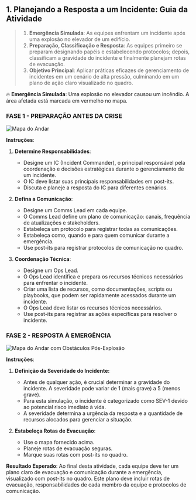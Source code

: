 ## 1. Planejando a Resposta a um Incidente: Guia da Atividade

> 1. **Emergência Simulada**: As equipes enfrentam um incidente após uma explosão no elevador de um edifício.
> 2. **Preparação, Classificação e Resposta**: As equipes primeiro se preparam designando papéis e estabelecendo protocolos; depois, classificam a gravidade do incidente e finalmente planejam rotas de evacuação.
> 3. **Objetivo Principal**: Aplicar práticas eficazes de gerenciamento de incidentes em um cenário de alta pressão, culminando em um plano de ação claro visualizado no quadro.

🔥 **Emergência Simulada**: Uma explosão no elevador causou um incêndio. A área afetada está marcada em vermelho no mapa.

### FASE 1 - PREPARAÇÃO ANTES DA CRISE

![Mapa do Andar](./../../img/mapa-maisresolucao.svg)

**Instruções**:
1. **Determine Responsabilidades**:
    - Designe um IC (Incident Commander), o principal responsável pela coordenação e decisões estratégicas durante o gerenciamento de um incidente.
    - O IC deve listar suas principais responsabilidades em post-its.
    - Discuta e planeje a resposta do IC para diferentes cenários.

2. **Defina a Comunicação**:
    - Designe um Comms Lead em cada equipe.
    - O Comms Lead define um plano de comunicação: canais, frequência de atualizações e stakeholders.
    - Estabeleça um protocolo para registrar todas as comunicações. 
    - Estabeleça como, quando e para quem comunicar durante a emergência.
    - Use post-its para registrar protocolos de comunicação no quadro.

3. **Coordenação Técnica**:
    - Designe um Ops Lead.
    - O Ops Lead identifica e prepara os recursos técnicos necessários para enfrentar o incidente.
    - Criar uma lista de recursos, como documentações, scripts ou playbooks, que podem ser rapidamente acessados durante um incidente.
    - O Ops Lead deve listar os recursos técnicos necessários.
    - Use post-its para registrar as ações específicas para resolver o incidente.

### FASE 2 - RESPOSTA À EMERGÊNCIA

![Mapa do Andar com Obstáculos Pós-Explosão](./../../img/mapa-fogo.svg)

**Instruções**:

1. **Definição da Severidade do Incidente:**
   - Antes de qualquer ação, é crucial determinar a gravidade do incidente. A severidade pode variar de 1 (mais grave) a 5 (menos grave).
   - Para esta simulação, o incidente é categorizado como SEV-1 devido ao potencial risco imediato à vida.
   - A severidade determina a urgência da resposta e a quantidade de recursos alocados para gerenciar a situação.

2. **Estabeleça Rotas de Evacuação**:
    - Use o mapa fornecido acima.
    - Planeje rotas de evacuação seguras.
    - Marque suas rotas com post-its no quadro.

**Resultado Esperado**:
Ao final desta atividade, cada equipe deve ter um plano claro de evacuação e comunicação durante a emergência, visualizado com post-its no quadro. Este plano deve incluir rotas de evacuação, responsabilidades de cada membro da equipe e protocolos de comunicação.
